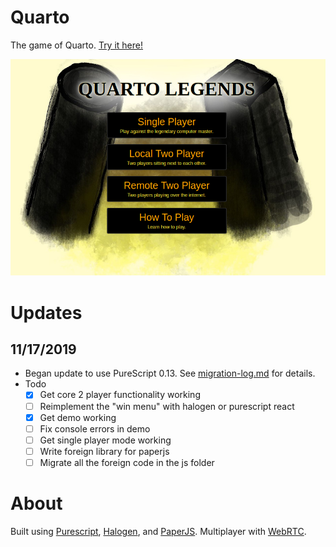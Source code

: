 # Quarto

The game of Quarto.  [Try it here!](https://dgendill.com/content/quarto)

![Screenshot of Game](./images/preview.png)


# Updates

## 11/17/2019

- Began update to use PureScript 0.13. See [migration-log.md](./migration-log.md) for details.
- Todo
    - [x] Get core 2 player functionality working  
    - [ ] Reimplement the "win menu" with halogen or purescript react
    - [x] Get demo working
    - [ ] Fix console errors in demo
    - [ ] Get single player mode working
    - [ ] Write foreign library for paperjs
    - [ ] Migrate all the foreign code in the js folder

# About

Built using [Purescript](http://www.purescript.org/), [Halogen](https://github.com/slamdata/purescript-halogen), and
[PaperJS](http://paperjs.org/).  Multiplayer with [WebRTC](https://webrtc.org/).
